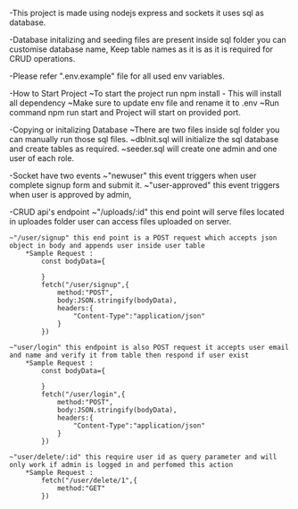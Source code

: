 -This project is made using nodejs express and sockets it uses sql as database.

-Database initalizing and seeding files are present inside sql folder you can customise database name, Keep table names as it is as it is required for CRUD operations.

-Please refer ".env.example" file for all used env variables.

-How to Start Project
    ~To start the project run npm install - This will install all dependency 
    ~Make sure to update env file and rename it to .env
    ~Run command npm run start and Project will start on provided port.

-Copying or initalizing Database 
    ~There are two files inside sql folder you can manually run those sql files.
    ~dbInit.sql will initialize the sql database and create tables as required.
    ~seeder.sql will create one admin and one user of each role.

-Socket have two events
    ~"newuser" this event triggers when user complete signup form and submit it.
    ~"user-approved" this event triggers when user is approved by admin,

-CRUD api's endpoint
    ~"/uploads/:id" this end point will serve files located in uploades folder user can access files uploaded on server.

    ~"/user/signup" this end point is a POST request which accepts json object in body and appends user inside user table
        *Sample Request : 
            const bodyData={

            }
            fetch("/user/signup",{
                method:"POST",
                body:JSON.stringify(bodyData),
                headers:{
                    "Content-Type":"application/json"
                }
            })
    
    ~"user/login" this endpoint is also POST request it accepts user email and name and verify it from table then respond if user exist 
        *Sample Request : 
            const bodyData={

            }
            fetch("/user/login",{
                method:"POST",
                body:JSON.stringify(bodyData),
                headers:{
                    "Content-Type":"application/json"
                }
            })
    
    ~"user/delete/:id" this require user id as query parameter and will only work if admin is logged in and perfomed this action
        *Sample Request :
            fetch("/user/delete/1",{
                method:"GET"
            })
    